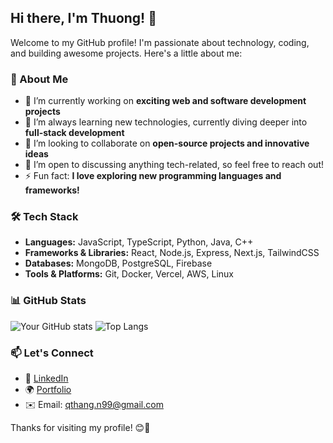 ## Hi there, I'm Thuong! 👋

Welcome to my GitHub profile! I'm passionate about technology, coding, and building awesome projects. Here's a little about me:

### 🚀 About Me
- 🔭 I’m currently working on **exciting web and software development projects**
- 🌱 I’m always learning new technologies, currently diving deeper into **full-stack development**
- 👯 I’m looking to collaborate on **open-source projects and innovative ideas**
- 🤔 I’m open to discussing anything tech-related, so feel free to reach out!
- ⚡ Fun fact: **I love exploring new programming languages and frameworks!**

### 🛠️ Tech Stack
- **Languages:** JavaScript, TypeScript, Python, Java, C++
- **Frameworks & Libraries:** React, Node.js, Express, Next.js, TailwindCSS
- **Databases:** MongoDB, PostgreSQL, Firebase
- **Tools & Platforms:** Git, Docker, Vercel, AWS, Linux

### 📊 GitHub Stats
![Your GitHub stats](https://github-readme-stats.vercel.app/api?username=qthang-n99&show_icons=true&theme=radical)
![Top Langs](https://github-readme-stats.vercel.app/api/top-langs/?username=qthang-n99&layout=compact&theme=radical)

### 📫 Let's Connect
- 🔗 [LinkedIn](https://www.linkedin.com/in/yourprofile/)
- 🌍 [Portfolio](https://yourportfolio.com/)
- ✉️ Email: qthang.n99@gmail.com

Thanks for visiting my profile! 😊🚀
